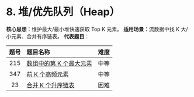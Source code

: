 # 8. **堆/优先队列（Heap）**

**核心思想**：维护最大/最小堆快速获取 Top K 元素。
**适用场景**：流数据中找 K 大/小元素、合并有序链表。
**代表题目**：

| 题号 | 题目名称                                                     | 难度 |
| :--: | :----------------------------------------------------------- | ---- |
| 215  | [数组中的第 K 个最大元素](https://leetcode.cn/problems/kth-largest-element-in-an-array/) | 中等 |
| 347  | [前 K 个高频元素](https://leetcode.cn/problems/top-k-frequent-elements/) | 中等 |
|  23  | [合并 K 个升序链表](https://leetcode.cn/problems/merge-k-sorted-lists/) | 困难 |